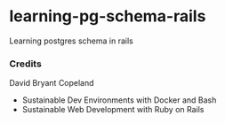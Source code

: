 # learning-pg-schema-rails
Learning postgres schema in rails


### Credits

David Bryant Copeland
- Sustainable Dev Environments with Docker and Bash
- Sustainable Web Development with Ruby on Rails

